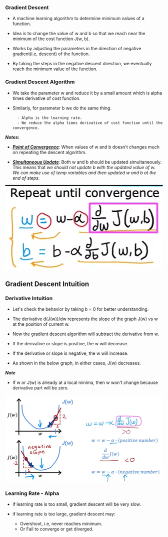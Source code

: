 ### Gradient Descent

- A machine learning algorithm to determine minimum values of a function.

- Idea is to change the value of w and b so that we reach near the minimum of the cost function J(w, b).

- Works by adjusting the parameters in the direction of negative gradient(i.e, descent) of the function.

- By taking the steps in the negative descent direction, we eventually reach the minimum value of the function.


### Gradient Descent Algorithm

- We take the parameter w and reduce it by a small amount which is alpha times derivative of cost function.

- Similarly, for parameter b we do the same thing.

        - Alpha is the learning rate.
        - We reduce the alpha times derivative of cost function until the convergence.

***Notes:***

- <u>***Point of Convergence***</u>: When values of w and b doesn't changes much on repeating the descent algorithm.

- <u>***Simultaneous Update***</u>: Both w and b should be updated simultaneously. This means that <em>we should not update b with the updated value of w. We can make use of temp variables and then updated w and b at the end of steps.</em>


![Reducing parameters](images/image-Gradient1.png)
     


## Gradient Descent Intuition

### Derivative Intuition

- Let's check the behavior by taking b = 0 for better understanding.

- The derivative d(J(w))/dw represents the slope of the graph J(w) vs w at the position of current w.

- Now the gradient descent algorithm will subtract the derivative from w.

- If the derivative or slope is positive, the w will decrease.

- If the derivative or slope is negative, the w will increase.

- As shown in the below graph, in either cases, J(w) decreases.

***Note***

- If w or J(w) is already at a local minima, then w won't change because derivative part will be zero.


![Derivative intuition](images/image-derivative.png)


### Learning Rate - Alpha

- if learning rate is too small, gradient descent will be very slow.

- if learning rate is too large, gradient descent may:

    - Overshoot, i.e, never reaches minimum.
    - Or Fail to converge or get diverged.